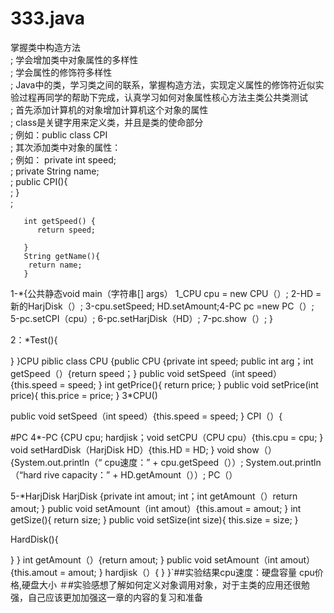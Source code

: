 # 333.java
掌握类中构造方法<br>;
学会增加类中对象属性的多样性<br>;
学会属性的修饰符多样性<br>;
Java中的类，学习类之间的联系，掌握构造方法，实现定义属性的修饰符近似实验过程再同学的帮助下完成，认真学习如何对象属性核心方法主类公共类测试<br>;
首先添加计算机的对象增加计算机这个对象的属性<br>;
class是关键字用来定义类，并且是类的使命部分<br>;
例如：public class CPI <br>;
其次添加类中对象的属性：<br>;
例如：
private int speed;<br>;
	private String name;<br>;
	   public CPI(){<br>;
	   }<br>;
	   
	   int getSpeed() {
	      return speed;

	   }
	   String getName(){
		return name;  
	   }
1-*{公共静态void main（字符串[] args）
1_CPU cpu = new CPU（）;
2-HD =新的HarjDisk（）;
3-cpu.setSpeed; HD.setAmount;4-PC pc =new PC（）;
5-pc.setCPI（cpu）;
6-pc.setHarjDisk（HD）;
7-pc.show（）;
}

2：*Test(){
 
}
}CPU piblic class CPU {public CPU {private int speed; public int arg；int getSpeed（）{return speed；} public void setSpeed（int speed）{this.speed = speed; }
int getPrice(){
 return price;
}
public void setPrice(int price){
 this.price = price;
}
3*CPU()
 
 public void setSpeed（int speed）{this.speed = speed; } CPI（）{

#PC 4*-PC {CPU cpu; hardjisk；void setCPU（CPU cpu）{this.cpu = cpu; } void setHardDisk（HarjDisk HD）{this.HD = HD; } void show（）{System.out.println（“ cpu速度：” + cpu.getSpeed（））; System.out.println（“hard rive capacity：” + HD.getAmount（））;
 PC（）

5-*HarjDisk HarjDisk {private int amout; int；int getAmount（）return amout; } public void setAmount（int amout）{this.amout = amout; }
int getSize(){
 return size;
}
public void setSize(int size){
 this.size = size;
}

HardDisk(){
 
}
} int getAmount（）{return amout; } public void setAmount（int amout）{this.amout = amout; } hardjisk（）{
}
}`##实验结果cpu速度：硬盘容量 cpu价格,硬盘大小 ＃#实验感想了解如何定义对象调用对象，对于主类的应用还很勉强，自己应该更加加强这一章的内容的复习和准备
